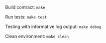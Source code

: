 Build contract: `make`

Run tests: `make test`

Testing with informative log output: `make debug`

Clean environment: `make clean`
